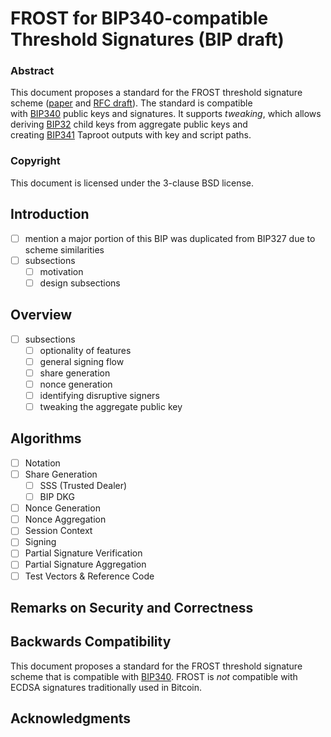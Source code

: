 # FROST for BIP340-compatible Threshold Signatures (BIP draft)

### Abstract

This document proposes a standard for the FROST threshold signature scheme ([paper](https://eprint.iacr.org/2020/852.pdf) and [RFC draft](https://datatracker.ietf.org/doc/draft-irtf-cfrg-frost/)). The standard is compatible with [BIP340](https://github.com/bitcoin/bips/blob/master/bip-0340.mediawiki) public keys and signatures. It supports _tweaking_, which allows deriving [BIP32](https://github.com/bitcoin/bips/blob/master/bip-0032.mediawiki) child keys from aggregate public keys and creating [BIP341](https://github.com/bitcoin/bips/blob/master/bip-0341.mediawiki) Taproot outputs with key and script paths.

### Copyright

This document is licensed under the 3-clause BSD license.

## Introduction

- [ ] mention a major portion of this BIP was duplicated from BIP327 due to scheme similarities
- [ ] subsections
	- [ ] motivation
	- [ ] design subsections

## Overview

- [ ] subsections
	- [ ] optionality of features
	- [ ] general signing flow
	- [ ] share generation
	- [ ] nonce generation
	- [ ] identifying disruptive signers
	- [ ] tweaking the aggregate public key

## Algorithms

- [ ] Notation
- [ ] Share Generation
	- [ ] SSS (Trusted Dealer)
	- [ ] BIP DKG
- [ ] Nonce Generation
- [ ] Nonce Aggregation
- [ ] Session Context
- [ ] Signing
- [ ] Partial Signature Verification
- [ ] Partial Signature Aggregation
- [ ] Test Vectors & Reference Code

## Remarks on Security and Correctness

## Backwards Compatibility

This document proposes a standard for the FROST threshold signature scheme that is compatible with [BIP340](https://github.com/bitcoin/bips/blob/master/bip-0340.mediawiki). FROST is _not_ compatible with ECDSA signatures traditionally used in Bitcoin.

## Acknowledgments

